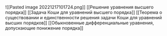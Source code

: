 ![[Pasted image 20221217101724.png]]
[[Решение уравнения высшего порядка]]
[[Задача Коши для уравнений высшего порядка]]
[[Теорема о существовании и единственности решения задачи Коши для уравнений высших порядков]]
[[Обыкновенные дифференциальные уравнения, допускающие понижение порядка]]
